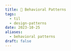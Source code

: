 ```yaml
---
title: 🌱 Behavioral Patterns
tags:
  - til
  - design-patterns
date: 2023-10-25
aliases:
  - behavioral patterns
draft: false
---
```


